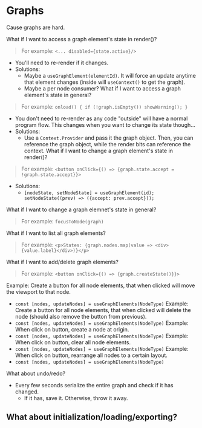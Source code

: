 # Graphs

Cause graphs are hard.

What if I want to access a graph element's state in render()?
> For example: `<... disabled={state.active}/>`
- You'll need to re-render if it changes.
- Solutions:
    - Maybe a `useGraphElement(elementId)`. It will force an update anytime that element changes (inside will `useContext()` to get the graph).
    - Maybe a per node consumer?
What if I want to access a graph element's state in general?
> For example: `onload() { if (!graph.isEmpty()) showWarning(); }`
- You don't need to re-render as any code "outside" will have a normal program flow. This changes when you want to change its state though...
- Solutions:
    - Use a `Context.Provider` and pass it the graph object. Then, you can reference the graph object, while the render bits can reference the context.
What if I want to change a graph element's state in render()?
> For example: `<button onClick={() => {graph.state.accept = !graph.state.accept}}>`
- Solutions:
    - `[nodeState, setNodeState] = useGraphElement(id); setNodeState((prev) => ({accept: prev.accept}));`

What if I want to change a graph elemnet's state in general?
> For example: `focusToNode(graph)`

What if I want to list all graph elements?
> For example: `<p>States: {graph.nodes.map(value => <div>{value.label}</div>)}</p>`

What if I want to add/delete graph elements?
> For example: `<button onClick={() => {graph.createState()}}>`


Example: Create a button for all node elements, that when clicked will move the viewport to that node.
- `const [nodes, updateNodes] = useGraphElements(NodeType)`
Example: Create a button for all node elements, that when clicked will delete the node (should also remove the button from previous).
- `const [nodes, updateNodes] = useGraphElements(NodeType)`
Example: When click on button, create a node at origin.
- `const [nodes, updateNodes] = useGraphElements(NodeType)`
Example: When click on button, clear all node elements.
- `const [nodes, updateNodes] = useGraphElements(NodeType)`
Example: When click on button, rearrange all nodes to a certain layout.
- `const [nodes, updateNodes] = useGraphElements(NodeType)`


What about undo/redo?
- Every few seconds serialize the entire graph and check if it has changed.
    - If it has, save it. Otherwise, throw it away.

What about initialization/loading/exporting?
- 